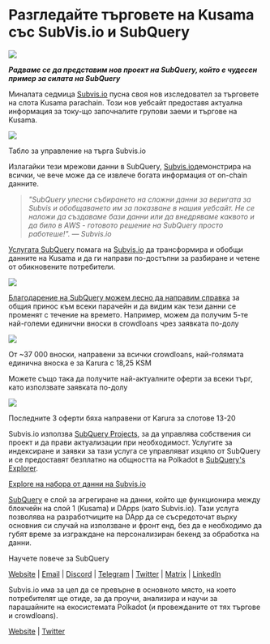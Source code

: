 # Разгледайте търговете на Kusama със SubVis.io и SubQuery

![](https://miro.medium.com/max/1400/1*C4rjs3vpR6TUCOqwF3L39g.png)

**_Радваме се да представим нов проект на SubQuery, който е чудесен пример за силата на SubQuery_**

Миналата седмица [Subvis.io](https://www.subvis.io/) пусна своя нов изследовател за търговете на слота Kusama parachain. Този нов уебсайт предоставя актуална информация за току-що започналите групови заеми и търгове на Kusama.


![](https://miro.medium.com/max/1400/1*iHO4P9JcW-Gt7GxqwXxa3g.png)

Табло за управление на търга Subvis.io

Излагайки тези мрежови данни в SubQuery, [Subvis.io](https://www.subvis.io/)демонстрира на всички, че вече може да се извлече богата информация от on-chain данните.

> _"SubQuery улесни събирането на сложни данни за веригата за Subvis и обобщаването им за показване в нашия уебсайт. Не се наложи да създаваме бази данни или да внедряваме каквото и да било в AWS - готовото решение на SubQuery просто работеше!". — Subvis.io_

[Услугата SubQuery](https://subquery.network/) помага на [Subvis.io](https://www.subvis.io/) да трансформира и обобщи данните на Kusama и да ги направи по-достъпни за разбиране и четене от обикновените потребители.

![](https://miro.medium.com/max/1400/1*0W6n5vW1yHc3MjfzgsCFZw.png)

[ Благодарение на SubQuery можем лесно да направим справка](https://explorer.subquery.network/subquery/subvis-io/kusama-auction) за общия принос към всеки парачейн и да видим как тези данни се променят с течение на времето. Например, можем да получим 5-те най-големи единични вноски в crowdloans чрез заявката по-долу

![](https://miro.medium.com/max/1400/1*4509Ki-4lxJyz1kdm6E5PA.png)

От ~37 000 вноски, направени за всички crowdloans, най-голямата единична вноска е за Karura с 18,25 KSM

Можете също така да получите най-актуалните оферти за всеки търг, като използвате заявката по-долу

![](https://miro.medium.com/max/1400/1*M0nrOoms7fNEm-qfBZsJEA.png)

Последните 3 оферти бяха направени от Karura за слотове 13-20

Subvis.io използва [SubQuery Projects](https://project.subquery.network/), за да управлява собствения си проект и да прави актуализации при необходимост. Услугите за индексиране и заявки за тази услуга се управляват изцяло от SubQuery и се предоставят безплатно на общността на Polkadot в [SubQuery's Explorer](https://explorer.subquery.network/).

[Explore на набора от данни на Subvis.io](https://explorer.subquery.network/subquery/subvis-io/kusama-auction)

[SubQuery](https://subquery.network/) е слой за агрегиране на данни, който ще функционира между блокчейн на слой 1 (Kusama) и DApps (като Subvis.io). Тази услуга позволява на разработчиците на DApp да се съсредоточат върху основния си случай на използване и фронт енд, без да е необходимо да губят време за изграждане на персонализиран бекенд за обработка на данни.

Научете повече за SubQuery

[Website](https://subquery.network/) | [Email](mailto:hello@subquery.network) | [Discord](https://discord.com/invite/78zg8aBSMG) | [Telegram](https://t.me/subquerynetwork) | [Twitter](https://twitter.com/subquerynetwork) | [Matrix](https://matrix.to/#/#subquery:matrix.org) | [LinkedIn](https://www.linkedin.com/company/subquery)

Subvis.io има за цел да се превърне в основното място, на което потребителят ще отиде, за да проучи, анализира и научи за парашайните на екосистемата Polkadot (и провежданите от тях търгове и crowdloans).

[Website](https://www.subvis.io/) | [Twitter](https://twitter.com/subvisioapp)